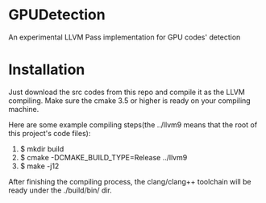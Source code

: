 # GPUDetection
An experimental LLVM Pass implementation for GPU codes' detection

# Installation
Just download the src codes from this repo and compile it as the LLVM compiling. Make sure the cmake 3.5 or higher is ready on your compiling machine.

Here are some example compiling steps(the ../llvm9 means that the root of this project's code files):
1. $ mkdir build
2. $ cmake -DCMAKE_BUILD_TYPE=Release ../llvm9
3. $ make -j12

After finishing the compiling process, the clang/clang++ toolchain will be ready under the ./build/bin/ dir.
